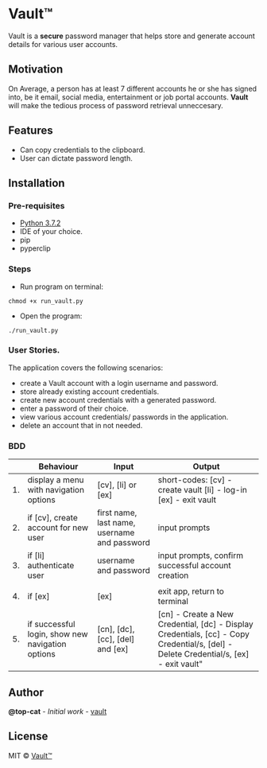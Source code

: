 # Vault™

Vault is a **secure** password manager that helps store and generate account details for various user accounts.  


## Motivation

On Average, a person has at least 7 different accounts he or she has signed into, be it email, social media, entertainment or job portal accounts. **Vault** will make the tedious process of password retrieval unneccesary.


## Features

- Can copy credentials to the clipboard.
- User can dictate password length. 

## Installation

### Pre-requisites
* [Python 3.7.2](https://www.python.org/)
* IDE of your choice.
* pip
* pyperclip


### Steps

* Run program on terminal:

```
chmod +x run_vault.py
```

* Open the program:

```
./run_vault.py
```

### User Stories.
The application covers the following scenarios:
* create a Vault account with a login username and password.
* store already existing account credentials.
* create new account credentials with a generated password.
* enter a password of their choice.
* view various account credentials/ passwords in the application.
* delete an account that in not needed. 

### BDD
|     | Behaviour    |          Input                  | Output    | 
|--- | ---         |     ---      |          --- |
|  1. | display a menu with navigation options    | [cv], [li] or [ex]     | short-codes: [cv] - create vault [li] - log-in [ex] - exit vault        |
|  2. | if [cv], create account for new user  | first name, last name, username  and password    | input prompts    |
|  3. | if [li] authenticate user      | username and password      | input prompts, confirm successful account creation
     |
|  4. | if [ex]    | [ex]     | exit app, return to terminal    |
|  5. | if successful login, show new navigation options     | [cn], [dc], [cc], [del] and [ex]    |[cn] - Create a New Credential, [dc] - Display Credentials, [cc] - Copy Credential/s, [del] - Delete Credential/s,  [ex] - exit vault" |


## Author

**@top-cat** - *Initial work* - [vault](https://github.com/tc-mwangi/Vault)

## License
MIT © [Vault™]()